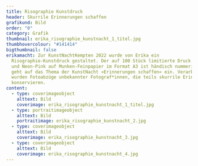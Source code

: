 ```yaml
---
title: Risographie Kunstdruck
header: Skurrile Erinnerungen schaffen
grafikund: Bild
order: "0"
category: Grafik
thumbnail: erika_risographie_kunstnacht_1_titel.jpg
thumbhovercolour: "#141414"
bigthumbnail: false
erikamacht: Zur KunstNachtKempten 2022 wurde von Erika ein
  Risographie-Kunstdruck gestaltet. Der auf 100 Stück limitierte Druck in Gold
  und Neon-Pink auf Munken-Feinpapier im Format A3 ist händisch nummeriert und
  geht auf das Thema der KunstNacht »Erinnerungen schaffen« ein. Verarbeitet
  wurden Fotoabzüge unbekannter Fotograf*innen, die teils skurrile Erinnerungen
  konservieren.
content:
  - type: coverimageobject
    alttext: Bild
    coverimage: erika_risographie_kunstnacht_1_titel.jpg
  - type: portraitimageobject
    alttext: Bild
    portraitimage: erika_risographie_kunstnacht_2.jpg
  - type: coverimageobject
    alttext: Bild
    coverimage: erika_risographie_kunstnacht_3.jpg
  - type: coverimageobject
    alttext: Bild
    coverimage: erika_risographie_kunstnacht_4.jpg
---
```

